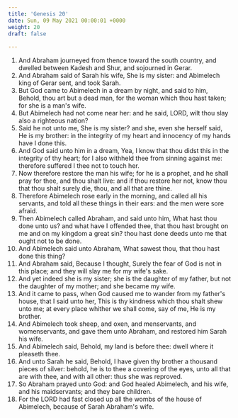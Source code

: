 ```yaml
---
title: 'Genesis 20'
date: Sun, 09 May 2021 00:00:01 +0000
weight: 20
draft: false
  
---
```


1. And Abraham journeyed from thence toward the south country, and dwelled between Kadesh and Shur, and sojourned in Gerar.
2. And Abraham said of Sarah his wife, She is my sister: and Abimelech king of Gerar sent, and took Sarah.
3. But God came to Abimelech in a dream by night, and said to him, Behold, thou art but a dead man, for the woman which thou hast taken; for she is a man's wife.
4. But Abimelech had not come near her: and he said, LORD, wilt thou slay also a righteous nation?
5. Said he not unto me, She is my sister? and she, even she herself said, He is my brother: in the integrity of my heart and innocency of my hands have I done this.
6. And God said unto him in a dream, Yea, I know that thou didst this in the integrity of thy heart; for I also withheld thee from sinning against me: therefore suffered I thee not to touch her.
7. Now therefore restore the man his wife; for he is a prophet, and he shall pray for thee, and thou shalt live: and if thou restore her not, know thou that thou shalt surely die, thou, and all that are thine.
8. Therefore Abimelech rose early in the morning, and called all his servants, and told all these things in their ears: and the men were sore afraid.
9. Then Abimelech called Abraham, and said unto him, What hast thou done unto us? and what have I offended thee, that thou hast brought on me and on my kingdom a great sin? thou hast done deeds unto me that ought not to be done.
10. And Abimelech said unto Abraham, What sawest thou, that thou hast done this thing?
11. And Abraham said, Because I thought, Surely the fear of God is not in this place; and they will slay me for my wife's sake.
12. And yet indeed she is my sister; she is the daughter of my father, but not the daughter of my mother; and she became my wife.
13. And it came to pass, when God caused me to wander from my father's house, that I said unto her, This is thy kindness which thou shalt shew unto me; at every place whither we shall come, say of me, He is my brother.
14. And Abimelech took sheep, and oxen, and menservants, and womenservants, and gave them unto Abraham, and restored him Sarah his wife.
15. And Abimelech said, Behold, my land is before thee: dwell where it pleaseth thee.
16. And unto Sarah he said, Behold, I have given thy brother a thousand pieces of silver: behold, he is to thee a covering of the eyes, unto all that are with thee, and with all other: thus she was reproved.
17. So Abraham prayed unto God: and God healed Abimelech, and his wife, and his maidservants; and they bare children.
18. For the LORD had fast closed up all the wombs of the house of Abimelech, because of Sarah Abraham's wife.
